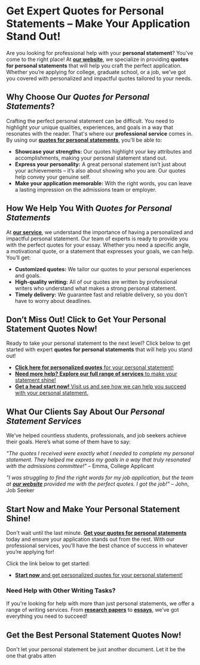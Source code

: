 # Get Expert Quotes for Personal Statements – Make Your Application Stand Out!

Are you looking for professional help with your **personal statement**? You’ve come to the right place! At [**our website**](https://tinyurl.com/topessay?keyword=quotes+for+personal+statements), we specialize in providing **quotes for personal statements** that will help you craft the perfect application. Whether you’re applying for college, graduate school, or a job, we’ve got you covered with personalized and impactful quotes tailored to your needs.

## Why Choose Our _Quotes for Personal Statements_?

Crafting the perfect personal statement can be difficult. You need to highlight your unique qualities, experiences, and goals in a way that resonates with the reader. That's where our **professional service** comes in. By using our [**quotes for personal statements**](https://tinyurl.com/topessay?keyword=quotes+for+personal+statements), you'll be able to:

- **Showcase your strengths:** Our quotes highlight your key attributes and accomplishments, making your personal statement stand out.
- **Express your personality:** A great personal statement isn’t just about your achievements – it’s also about showing who you are. Our quotes help convey your genuine self.
- **Make your application memorable:** With the right words, you can leave a lasting impression on the admissions team or employer.

## How We Help You With _Quotes for Personal Statements_

At [**our service**](https://tinyurl.com/topessay?keyword=quotes+for+personal+statements), we understand the importance of having a personalized and impactful personal statement. Our team of experts is ready to provide you with the perfect quotes for your essay. Whether you need a specific angle, a motivational quote, or a statement that expresses your goals, we can help. You’ll get:

- **Customized quotes:** We tailor our quotes to your personal experiences and goals.
- **High-quality writing:** All of our quotes are written by professional writers who understand what makes a strong personal statement.
- **Timely delivery:** We guarantee fast and reliable delivery, so you don’t have to worry about deadlines.

## Don’t Miss Out! Click to Get Your Personal Statement Quotes Now!

Ready to take your personal statement to the next level? Click below to get started with expert **quotes for personal statements** that will help you stand out!

- [**Click here for personalized quotes** for your personal statement!](https://tinyurl.com/topessay?keyword=quotes+for+personal+statements)
- [**Need more help? Explore our full range of services** to make your statement shine!](https://tinyurl.com/topessay?keyword=quotes+for+personal+statements)
- [**Get a head start now!** Visit us and see how we can help you succeed with your personal statement.](https://tinyurl.com/topessay?keyword=quotes+for+personal+statements)

## What Our Clients Say About Our _Personal Statement Services_

We’ve helped countless students, professionals, and job seekers achieve their goals. Here’s what some of them have to say:

_"The quotes I received were exactly what I needed to complete my personal statement. They helped me express my goals in a way that truly resonated with the admissions committee!"_ – Emma, College Applicant

_"I was struggling to find the right words for my job application, but the team at [**our website**](https://tinyurl.com/topessay?keyword=quotes+for+personal+statements) provided me with the perfect quotes. I got the job!"_ – John, Job Seeker

## Start Now and Make Your Personal Statement Shine!

Don't wait until the last minute. [**Get your quotes for personal statements**](https://tinyurl.com/topessay?keyword=quotes+for+personal+statements) today and ensure your application stands out from the rest. With our professional services, you’ll have the best chance of success in whatever you’re applying for!

Click the link below to get started:

- [**Start now** and get personalized quotes for your personal statement!](https://tinyurl.com/topessay?keyword=quotes+for+personal+statements)

### Need Help with Other Writing Tasks?

If you're looking for help with more than just personal statements, we offer a range of writing services. From [**research papers**](https://tinyurl.com/topessay?keyword=quotes+for+personal+statements) to [**essays**](https://tinyurl.com/topessay?keyword=quotes+for+personal+statements), we’ve got everything you need to succeed!

## Get the Best Personal Statement Quotes Now!

Don't let your personal statement be just another document. Let it be the one that grabs atten
